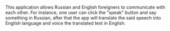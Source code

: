 This application allows Russian and English foreigners to communicate with each other.
For instance, one user can click the "speak" button and say something in Russian, 
after that the app will translate the said speech into English language and voice the translated text in English.
